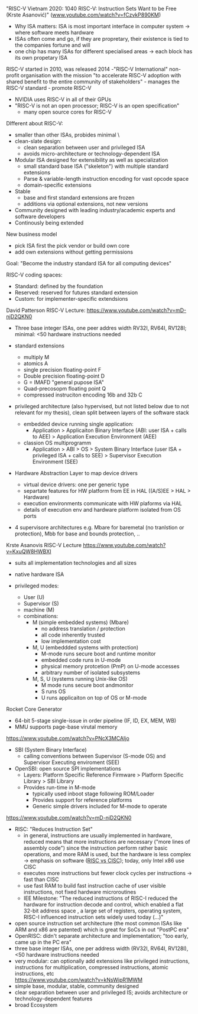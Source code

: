 "RISC-V Vietnam 2020: 1040 RISC-V: Instruction Sets Want to be Free (Krste Asanović)" (www.youtube.com/watch?v=fCzvkP890KM)

- Why ISA matters: ISA is most important interface in computer system -> where software meets hardware
- ISAs often come and go, if they are propretary, their existence is tied to the companies fortune and will
- one chip has many ISAs for different specialised areas -> each block has its own propetary ISA

RISC-V started in 2010, was released 2014
-"RISC-V International" non-profit organisation with the mission "to accelerate RISC-V adoption with shared benefit to the entire community of stakeholders"
    - manages the RISC-V standard
    - promote RISC-V
- NVIDIA uses RISC-V in all of their GPUs
- "RISC-V is not an open processor; RISC-V is an open specification"
  - many open source cores for RISC-V

DIfferent about RISC-V:
- smaller than other ISAs, probides minimal \
- clean-slate design:  
  - clean separation between user and privileged ISA
  - avoids micro-architecture or technology-dependent ISA
- Modular ISA designed for extensibility as well as specialization
  - small standard base ISA ("skeleton") with multiple standard extensions
  - Parse & variable-length instruction encoding for vast opcode space
  - domain-specific extensions
- Stable
  - base and first standard extensions are frozen
  - additions via optional extensions, not new versions
- Community designed with leading industry/academic experts and software developers
- Continously being extended

New business model
- pick ISA first the pick vendor or build own core
- add own extensions without getting permissions

Goal: "Become the industry standard ISA for all computing devices"

RISC-V coding spaces:
- Standard: defined by the foundation
- Reserved: reserved for futures standard extension
- Custom: for implementer-specific extendsions

David Patterson RISC-V Lecture: https://www.youtube.com/watch?v=mD-njD2QKN0

- Three base integer ISAs, one peer addres width RV32I, RV64I, RV128I; minimal: <50 hardware instructions needed
- standard extensions
  - multiply M
  - atomics A
  - single precision floating-point F
  - Double precision floating-point D
  - G = IMAFD "general pupose ISA"
  - Quad-precosopm floating point Q
  - compressed instruciton encoding 16b and 32b C
- privileged architecture (also hypervised, but not listed below due to not relevant for my thesis), clean split between layers of the software stack
  - embedded device running single application: 
    - Application > Applicaiton Binary Interface (ABI: user ISA + calls to AEE) > Application Execution Environment (AEE)
  - classion OS multiprogramm
    - Application > ABI > OS > System Binary Interface (user ISA + privileged ISA + calls to SEE) > Supervisor Execution Environment (SEE)

- Hardware Abstraction Layer to map device drivers
  - virtual device drivers: one per generic type
  - separtate features for HW platform from EE in HAL ((A/S)EE > HAL > Hardware)
  - execution environments communicate with HW plaforms via HAL
  - details of execution env and hardware platform isolated from OS ports
- 4 supervisore architectures e.g. Mbare for baremetal (no tranlstion or protection), Mbb for base and bounds protection, ..

Krste Asanovis RISC-V Lecture https://www.youtube.com/watch?v=KxuQW8HWBXI
- suits all implementation technologies and all sizes
- native hardware ISA

- privileged modes:
    - User (U)
    - Supervisor (S)
    - machine (M)
  - combinations:
    - M (simple embedded systems) (Mbare)
      - no address translation / protection
      - all code inherently trusted
      - low implementation cost
    - M, U (embeddded systems with protection)
      - M-mode runs secure boot and runtime monitor
      - embedded code runs in U-mode
      - physical memory protcetion (PmP) on U-mode accesses
      - arbitrary number of isolated subsystems
    - M, S, U (systems running Unix-like OS)
      - M mode runs secure boot andmonitor
      - S runs OS
      - U runs applicaiton on top of OS or M-mode

Rocket Core Generator
- 64-bit 5-stage single-issue in order pipeline (IF, ID, EX, MEM, WB)
- MMU supports page-base virutal memory

https://www.youtube.com/watch?v=PNcX3MCAIjo

- SBI (System Binary Interface)
  - calling conventions between Supervisor (S-mode OS) and Supervisor Executing enviroment (SEE)
- OpenSBI: open source SPI implementations
  - Layers: Platform Specific Reference Firmware > Platform Specific Library > SBI Library
  - Provides run-time in M-mode
    - typically used inboot stage following ROM/Loader
    - Provides support for reference platforms
    - Generic simple drivers included for M-mode to operate

https://www.youtube.com/watch?v=mD-njD2QKN0
- RISC: "Reduces Instruction Set"
  - in general, instructions are usually implemented in hardware, reduced means that more instructions are necessary ("more lines of assembly code") since the instruction perform rather basic operations, and more RAM is used, but the hardware is less complex -> emphasis on software ([RISC vs CISC](https://cs.stanford.edu/people/eroberts/courses/soco/projects/risc/risccisc/)); today, only Intel x86 use CISC
  - executes more instructions but fewer clock cycles per instructions -> fast than CISC
  - use fast RAM to build fast instruction cache of user visible instructions, not fixed hardware microroutines
  - IEE Milestone: "The reduced instructions of RISC-I reduced the hardware for instruction decode and control, which enabled a flat 32-bit address space , a large set of registers, operating system, RISC-I influenced instruction sets widely used today (...)"
- open source instruction set architecture (the most common ISAs like ARM and x86 are patented) which is great for SoCs in out "PostPC era"
- OpenRISC: didn't separate architecture and implementation; "too early, came up in the PC era"
- three base integer ISAs, one per address width (RV32I, RV64I, RV128I), <50 hardware instructions needed
- very modular: can optionally add extensions like privileged instructions, instructions for multiplication, compressed instructions, atomic instructions, etc    
https://www.youtube.com/watch?v=kNsWipR1MWM
- simple base, modular, stable, community designed
- clear separation between user and privileged IS; avoids architecture or technology-dependent features
- broad Ecosystem